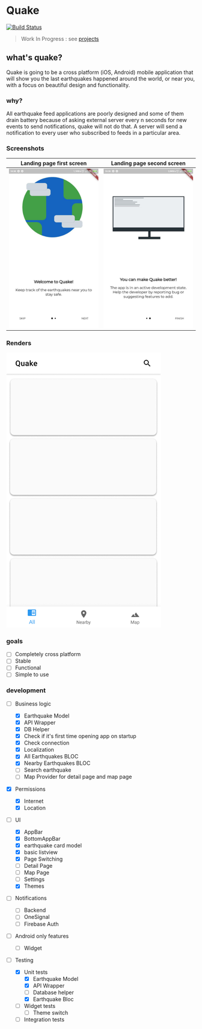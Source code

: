 # Quake

[![Build Status](https://travis-ci.com/veetaw/quake.svg?branch=master)](https://travis-ci.com/veetaw/quake)
> Work In Progress : see [projects](https://github.com/veetaw/quake/projects)

## what's quake?

Quake is going to be a cross platform (iOS, Android) mobile application that will show you the last earthquakes happened around the world, or near you, with a focus on beautiful design and functionality.

### why?

All earthquake feed applications are poorly designed and some of them drain battery because of asking external server every n seconds for new events to send notifications, 
quake will not do that. A server will send a notification to every user who subscribed to feeds in a particular area.

### Screenshots

Landing page first screen  |  Landing page second screen
:-------------------------:|:-------------------------:
![1](.github/readme/intro_screen.jpg)  |  ![2](.github/readme/intro_screen_2.jpg)

### Renders

![1](.github/readme/base_design.png)

### goals

- [ ] Completely cross platform
- [ ] Stable
- [ ] Functional
- [ ] Simple to use

### development

- [ ] Business logic

    - [x] Earthquake Model
    - [x] API Wrapper
    - [x] DB Helper
    - [x] Check if it's first time opening app on startup
    - [x] Check connection
    - [x] Localization
    - [x] All Earthquakes BLOC
    - [x] Nearby Earthquakes BLOC
    - [ ] Search earthquake
    - [ ] Map Provider for detail page and map page
- [x] Permissions
    - [x] Internet
    - [x] Location
- [ ] UI
    - [x] AppBar
    - [x] BottomAppBar
    - [x] earthquake card model
    - [x] basic listview
    - [x] Page Switching
    - [ ] Detail Page
    - [ ] Map Page
    - [ ] Settings
    - [x] Themes
- [ ] Notifications
    - [ ] Backend
    - [ ] OneSignal
    - [ ] Firebase Auth
- [ ] Android only features
    - [ ] Widget
- [ ] Testing
    - [x] Unit tests
        - [x] Earthquake Model
        - [x] API Wrapper
        - [ ] Database helper
        - [x] Earthquake Bloc
    - [ ] Widget tests
        - [ ] Theme switch
    - [ ] Integration tests
